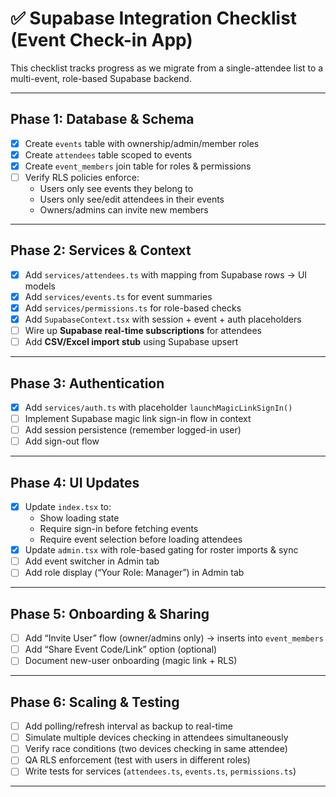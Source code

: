 # ✅ Supabase Integration Checklist (Event Check-in App)

This checklist tracks progress as we migrate from a single-attendee list to a multi-event, role-based Supabase backend.

---

## Phase 1: Database & Schema
- [x] Create `events` table with ownership/admin/member roles  
- [x] Create `attendees` table scoped to events  
- [x] Create `event_members` join table for roles & permissions  
- [ ] Verify RLS policies enforce:
  - Users only see events they belong to  
  - Users only see/edit attendees in their events  
  - Owners/admins can invite new members  

---

## Phase 2: Services & Context
- [x] Add `services/attendees.ts` with mapping from Supabase rows → UI models  
- [x] Add `services/events.ts` for event summaries  
- [x] Add `services/permissions.ts` for role-based checks  
- [x] Add `SupabaseContext.tsx` with session + event + auth placeholders  
- [ ] Wire up **Supabase real-time subscriptions** for attendees  
- [ ] Add **CSV/Excel import stub** using Supabase upsert  

---

## Phase 3: Authentication
- [x] Add `services/auth.ts` with placeholder `launchMagicLinkSignIn()`  
- [ ] Implement Supabase magic link sign-in flow in context  
- [ ] Add session persistence (remember logged-in user)  
- [ ] Add sign-out flow  

---

## Phase 4: UI Updates
- [x] Update `index.tsx` to:
  - Show loading state  
  - Require sign-in before fetching events  
  - Require event selection before loading attendees  
- [x] Update `admin.tsx` with role-based gating for roster imports & sync  
- [ ] Add event switcher in Admin tab  
- [ ] Add role display (“Your Role: Manager”) in Admin tab  

---

## Phase 5: Onboarding & Sharing
- [ ] Add “Invite User” flow (owner/admins only) → inserts into `event_members`  
- [ ] Add “Share Event Code/Link” option (optional)  
- [ ] Document new-user onboarding (magic link + RLS)  

---

## Phase 6: Scaling & Testing
- [ ] Add polling/refresh interval as backup to real-time  
- [ ] Simulate multiple devices checking in attendees simultaneously  
- [ ] Verify race conditions (two devices checking in same attendee)  
- [ ] QA RLS enforcement (test with users in different roles)  
- [ ] Write tests for services (`attendees.ts`, `events.ts`, `permissions.ts`)  

---